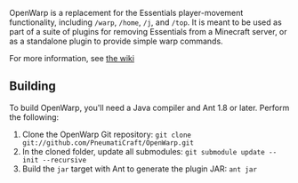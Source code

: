 OpenWarp is a replacement for the Essentials player-movement functionality,
including `/warp`, `/home`, `/j`, and `/top`. It is meant to be used as
part of a suite of plugins for removing Essentials from a Minecraft server,
or as a standalone plugin to provide simple warp commands.

For more information, see [the wiki](https://github.com/PneumatiCraft/OpenWarp/wiki)

## Building

To build OpenWarp, you'll need a Java compiler and Ant 1.8 or later. Perform
the following:

1. Clone the OpenWarp Git repository:
   `git clone git://github.com/PneumatiCraft/OpenWarp.git`
2. In the cloned folder, update all submodules:
   `git submodule update --init --recursive`
3. Build the `jar` target with Ant to generate the plugin JAR:
   `ant jar`
